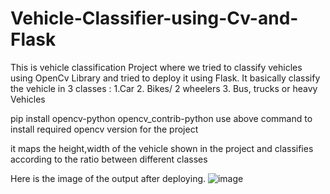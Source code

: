 # Vehicle-Classifier-using-Cv-and-Flask
This is vehicle classification Project where we tried to classify vehicles using OpenCv Library and tried to deploy it using Flask.
It basically classify the vehicle in 3 classes :
1.Car
2. Bikes/ 2 wheelers
3. Bus, trucks or heavy Vehicles

pip install opencv-python opencv_contrib-python
use above command to install required opencv version for the project

it maps the height,width of the vehicle shown in the project and classifies according to the ratio between different classes

Here is the image of the output after deploying.
![image](https://user-images.githubusercontent.com/86347637/149987858-1a995118-dd9d-4055-beee-a6d81f90f96d.png)
